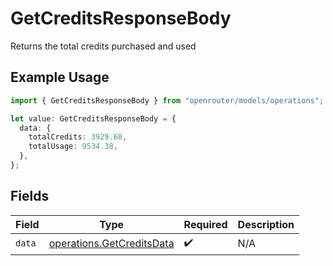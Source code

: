 # GetCreditsResponseBody

Returns the total credits purchased and used

## Example Usage

```typescript
import { GetCreditsResponseBody } from "openrouter/models/operations";

let value: GetCreditsResponseBody = {
  data: {
    totalCredits: 3929.68,
    totalUsage: 9534.38,
  },
};
```

## Fields

| Field                                                                  | Type                                                                   | Required                                                               | Description                                                            |
| ---------------------------------------------------------------------- | ---------------------------------------------------------------------- | ---------------------------------------------------------------------- | ---------------------------------------------------------------------- |
| `data`                                                                 | [operations.GetCreditsData](../../models/operations/getcreditsdata.md) | :heavy_check_mark:                                                     | N/A                                                                    |